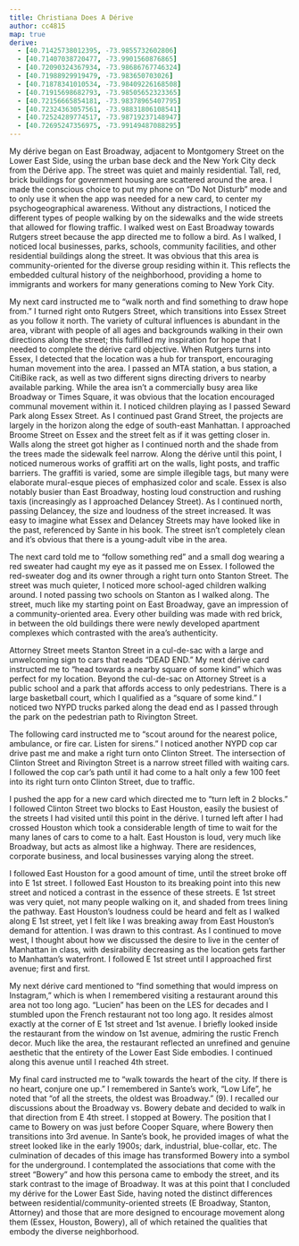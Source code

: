 ```yaml
---
title: Christiana Does A Dérive
author: cc4815
map: true
derive:
  - [40.71425738012395, -73.9855732602806]
  - [40.71407038720477, -73.9901560876865]
  - [40.72090324367934, -73.98686767746324]
  - [40.71988929919479, -73.983650703026]
  - [40.71878341010534, -73.98409226168508]
  - [40.71915698682793, -73.98505652323365]
  - [40.72156665854181, -73.98378965407795]
  - [40.72324363057561, -73.98831806108541]
  - [40.72524289774517, -73.98719237148947]
  - [40.72695247356975, -73.99149487088295]
---
```


My dérive began on East Broadway, adjacent to Montgomery Street on the Lower East Side, using the urban base deck and the New York City deck from the Dérive app. The street was quiet and mainly residential. Tall, red, brick buildings for government housing are scattered around the area. I made the conscious choice to put my phone on “Do Not Disturb” mode and to only use it when the app was needed for a new card, to center my psychogeographical awareness.  Without any distractions, I noticed the different types of people walking by on the sidewalks and the wide streets that allowed for flowing traffic. I walked west on East Broadway towards Rutgers street because the app directed me to follow a bird. As I walked, I noticed local businesses, parks, schools, community facilities, and other residential buildings along the street. It was obvious that this area is community-oriented for the diverse group residing within it. This reflects the embedded cultural history of the neighborhood, providing a home to immigrants and workers for many generations coming to New York City.

My next card instructed me to “walk north and find something to draw hope from.” I turned right onto Rutgers Street, which transitions into Essex Street as you follow it north. The variety of cultural influences is abundant in the area, vibrant with people of all ages and backgrounds walking in their own directions along the street; this fulfilled my inspiration for hope that I needed to complete the dérive card objective. When Rutgers turns into Essex, I detected that the location was a hub for transport, encouraging human movement into the area. I passed an MTA station, a bus station, a CitiBike rack, as well as two different signs directing drivers to nearby available parking. While the area isn’t a commercially busy area like Broadway or Times Square, it was obvious that the location encouraged communal movement within it. I noticed children playing as I passed Seward Park along Essex Street. As I continued past Grand Street, the projects are largely in the horizon along the edge of south-east Manhattan. I approached Broome Street on Essex and the street felt as if it was getting closer in. Walls along the street got higher as I continued north and the shade from the trees made the sidewalk feel narrow. Along the dérive until this point, I noticed numerous works of graffiti art on the walls, light posts, and traffic barriers. The graffiti is varied, some are simple illegible tags, but many were elaborate mural-esque pieces of emphasized color and scale. Essex is also notably busier than East Broadway, hosting loud construction and rushing taxis (increasingly as I approached Delancey Street). As I continued north, passing Delancey, the size and loudness of the street increased. It was easy to imagine what Essex and Delancey Streets may have looked like in the past, referenced by Sante in his book. The street isn’t completely clean and it’s obvious that there is a young-adult vibe in the area.

The next card told me to “follow something red” and a small dog wearing a red sweater had caught my eye as it passed me on Essex. I followed the red-sweater dog and its owner through a right turn onto Stanton Street. The street was much quieter, I noticed more school-aged children walking around. I noted passing two schools on Stanton as I walked along. The street, much like my starting point on East Broadway, gave an impression of a community-oriented area. Every other building was made with red brick, in between the old buildings there were newly developed apartment complexes which contrasted with the area’s authenticity.

Attorney Street meets Stanton Street in a cul-de-sac with a large and unwelcoming sign to cars that reads “DEAD END.” My next dérive card instructed me to “head towards a nearby square of some kind” which was perfect for my location. Beyond the cul-de-sac on Attorney Street is a public school and a park that affords access to only pedestrians. There is a large basketball court, which I qualified as a “square of some kind.” I noticed two NYPD trucks parked along the dead end as I passed through the park on the pedestrian path to Rivington Street.  

The following card instructed me to “scout around for the nearest police, ambulance, or fire car. Listen for sirens.” I noticed another NYPD cop car drive past me and make a right turn onto Clinton Street. The intersection of Clinton Street and Rivington Street is a narrow street filled with waiting cars.  I followed the cop car’s path until it had come to a halt only a few 100 feet into its right turn onto Clinton Street, due to traffic.

I pushed the app for a new card which directed me to “turn left in 2 blocks.” I followed Clinton Street two blocks to East Houston, easily the busiest of the streets I had visited until this point in the dérive. I turned left after I had crossed Houston which took a considerable length of time to wait for the many lanes of cars to come to a halt. East Houston is loud, very much like Broadway, but acts as almost like a highway. There are residences, corporate business, and local businesses varying along the street.

I followed East Houston for a good amount of time, until the street broke off into E 1st street. I followed East Houston to its breaking point into this new street and noticed a contrast in the essence of these streets. E 1st street was very quiet, not many people walking on it, and shaded from trees lining the pathway. East Houston’s loudness could be heard and felt as I walked along E 1st street, yet I felt like I was breaking away from East Houston’s demand for attention. I was drawn to this contrast. As I continued to move west, I thought about how we discussed the desire to live in the center of Manhattan in class, with desirability decreasing as the location gets farther to Manhattan’s waterfront. I followed E 1st street until I approached first avenue; first and first.

My next dérive card mentioned to “find something that would impress on Instagram,” which is when I remembered visiting a restaurant around this area not too long ago. “Lucien” has been on the LES for decades and I stumbled upon the French restaurant not too long ago. It resides almost exactly at the corner of E 1st street and 1st avenue. I briefly looked inside the restaurant from the window on 1st avenue, admiring the rustic French decor. Much like the area, the restaurant reflected an unrefined and genuine aesthetic that the entirety of the Lower East Side embodies.  I continued along this avenue until I reached 4th street.

My final card instructed me to “walk towards the heart of the city. If there is no heart, conjure one up.” I remembered in Sante’s work, “Low Life”, he noted that “of all the streets, the oldest was Broadway.” (9). I recalled our discussions about the Broadway vs. Bowery debate and decided to walk in that direction from E 4th street. I stopped at Bowery. The position that I came to Bowery on was just before Cooper Square, where Bowery then transitions into 3rd avenue. In Sante’s book, he provided images of what the street looked like in the early 1900s; dark, industrial, blue-collar, etc. The culmination of decades of this image has transformed Bowery into a symbol for the underground. I contemplated the associations that come with the street “Bowery” and how this persona came to embody the street, and its stark contrast to the image of Broadway. It was at this point that I concluded my dérive for the Lower East Side, having noted the distinct differences between residential/community-oriented streets (E Broadway, Stanton, Attorney) and those that are more designed to encourage movement along them (Essex, Houston, Bowery), all of which retained the qualities that embody the diverse neighborhood.
